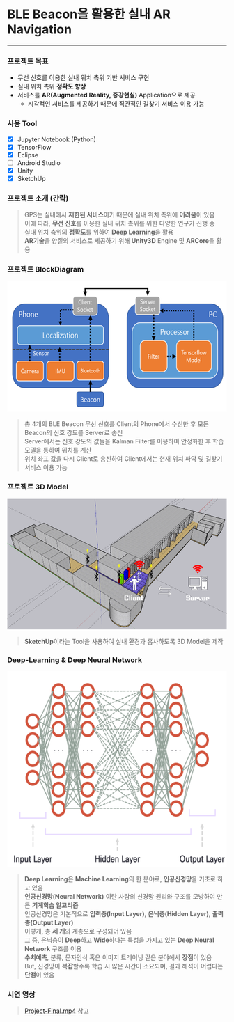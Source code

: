 # BLE Beacon을 활용한 실내 AR Navigation
* * *
### 프로젝트 목표
* 무선 신호를 이용한 실내 위치 측위 기반 서비스 구현  
* 실내 위치 측위 **정확도 향상**  
* 서비스를 **AR(Augmented Reality, 증강현실)** Application으로 제공  
  * 시각적인 서비스를 제공하기 때문에 직관적인 길찾기 서비스 이용 가능  
### 사용 Tool
- [x] Jupyter Notebook (Python)
- [x] TensorFlow
- [x] Eclipse
- [ ] Android Studio
- [x] Unity
- [x] SketchUp
### 프로젝트 소개 (간략)
> GPS는 실내에서 **제한된 서비스**이기 때문에 실내 위치 측위에 **어려움**이 있음  
> 이에 따라, **무선 신호**를 이용한 실내 위치 측위를 위한 다양한 연구가 진행 중  
> 실내 위치 측위의 **정확도**를 위하여 **Deep Learning**을 활용  
> **AR기술**을 양질의 서비스로 제공하기 위해 **Unity3D** Engine 및 **ARCore**을 활용  
### 프로젝트 BlockDiagram
<img src="/image/BD.png" width="600px" height="300px" alt="BlockDiagram"></img><br/>
> 총 4개의 BLE Beacon 무선 신호를 Client의 Phone에서 수신한 후 모든 Beacon의 신호 강도를 Server로 송신  
> Server에서는 신호 강도의 값들을 Kalman Filter를 이용하여 안정화한 후 학습 모델을 통하여 위치를 계산  
> 위치 좌표 값을 다시 Client로 송신하여 Client에서는 현재 위치 파악 및 길찾기 서비스 이용 가능  
### 프로젝트 3D Model
<img src="/image/D1.png" width="600px" height="300px" alt="BlockDiagram"></img><br/>
> **SketchUp**이라는 Tool을 사용하여 실내 환경과 흡사하도록 3D Model을 제작
### Deep-Learning & Deep Neural Network
<img src="/image/D2.png" width="600px" height="450px" alt="BlockDiagram"></img><br/>
> **Deep Learning**은 **Machine Learning**의 한 분야로, **인공신경망**을 기초로 하고 있음  
> **인공신경망(Neural Network)** 이란 사람의 신경망 원리와 구조를 모방하여 만든 **기계학습 알고리즘**  
> 인공신경망은 기본적으로 **입력층(Input Layer)**, **은닉층(Hidden Layer)**, **출력층(Output Layer)**  
> 이렇게, 총 **세 개**의 계층으로 구성되어 있음  
> 그 중, 은닉층이 **Deep**하고 **Wide**하다는 특성을 가지고 있는 **Deep Neural Network** 구조를 이용  
> **수치예측**, 분류, 문자인식 혹은 이미지 트레이닝 같은 분야에서 **장점**이 있음  
> But, 신경망이 **복잡**할수록 학습 시 많은 시간이 소요되며, 결과 해석이 어렵다는 **단점**이 있음
### 시연 영상
> [Project-Final.mp4](/Project-Final.mp4) 참고
